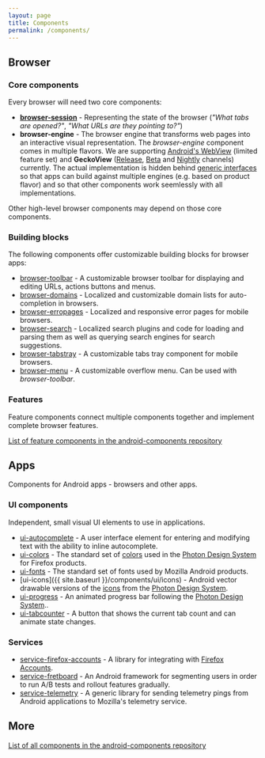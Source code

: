 ```yaml
---
layout: page
title: Components
permalink: /components/
---
```


## Browser

### Core components

Every browser will need two core components:

* **[browser-session](https://github.com/mozilla-mobile/android-components/tree/master/components/browser/session)** - Representing the state of the browser (_"What tabs are opened?"_, _"What URLs are they pointing to?"_)
* **browser-engine** - The browser engine that transforms web pages into an interactive visual representation. The _browser-engine_ component comes in multiple flavors. We are supporting [Android's WebView](https://github.com/mozilla-mobile/android-components/tree/master/components/browser/engine-system) (limited feature set) and **GeckoView** ([Release](https://github.com/mozilla-mobile/android-components/tree/master/components/browser/engine-gecko), [Beta](https://github.com/mozilla-mobile/android-components/tree/master/components/browser/engine-gecko-beta) and [Nightly](https://github.com/mozilla-mobile/android-components/tree/master/components/browser/engine-gecko-nightly) channels) currently. The actual implementation is hidden behind [generic interfaces](https://github.com/mozilla-mobile/android-components/tree/master/components/concept) so that apps can build against multiple engines (e.g. based on product flavor) and so that other components work seemlessly with all implementations.

Other high-level browser components may depend on those core components.

### Building blocks

The following components offer customizable building blocks for browser apps:

* [browser-toolbar](https://github.com/mozilla-mobile/android-components/tree/master/components/browser/toolbar) - A customizable browser toolbar for displaying and editing URLs, actions buttons and menus.
* [browser-domains](https://github.com/mozilla-mobile/android-components/tree/master/components/browser/domains) - Localized and customizable domain lists for auto-completion in browsers.
* [browser-erropages](https://github.com/mozilla-mobile/android-components/tree/master/components/browser/errorpages) - Localized and responsive error pages for mobile browsers.
* [browser-search](https://github.com/mozilla-mobile/android-components/tree/master/components/browser/search) - Localized search plugins and code for loading and parsing them as well as querying search engines for search suggestions.
* [browser-tabstray](https://github.com/mozilla-mobile/android-components/tree/master/components/browser/tabstray) - A customizable tabs tray component for mobile browsers.
* [browser-menu](https://github.com/mozilla-mobile/android-components/tree/master/components/browser/menu) - A customizable overflow menu. Can be used with _browser-toolbar_.

### Features

Feature components connect multiple components together and implement complete browser features.

[List of feature components in the android-components repository](https://github.com/mozilla-mobile/android-components/tree/master/components/feature)

## Apps

Components for Android apps - browsers and other apps.

### UI components

Independent, small visual UI elements to use in applications.

* [ui-autocomplete](https://github.com/mozilla-mobile/android-components/tree/master/components/ui/autocomplete) - A user interface element for entering and modifying text with the ability to inline autocomplete.
* [ui-colors](https://github.com/mozilla-mobile/android-components/tree/master/components/ui/colors) - The standard set of [colors](https://design.firefox.com/photon/visuals/color.html) used in the [Photon Design System](https://design.firefox.com/photon/welcome.html) for Firefox products.
* [ui-fonts](https://github.com/mozilla-mobile/android-components/tree/master/components/ui/fonts) - The standard set of fonts used by Mozilla Android products.
* [ui-icons]({{ site.baseurl }}/components/ui/icons) - Android vector drawable versions of the [icons](https://design.firefox.com/icons/viewer/) from the [Photon Design System](https://design.firefox.com/photon/welcome.html).
* [ui-progress](https://github.com/mozilla-mobile/android-components/tree/master/components/ui/progress) - An animated progress bar following the [Photon Design System](https://design.firefox.com/photon/welcome.html)..
* [ui-tabcounter](https://github.com/mozilla-mobile/android-components/tree/master/components/ui/tabcounter) - A button that shows the current tab count and can animate state changes.

### Services

* [service-firefox-accounts](https://github.com/mozilla-mobile/android-components/tree/master/components/service/firefox-accounts) - A library for integrating with [Firefox Accounts](https://mozilla.github.io/application-services/docs/accounts/welcome.html).
* [service-fretboard](https://github.com/mozilla-mobile/android-components/tree/master/components/service/fretboard) - An Android framework for segmenting users in order to run A/B tests and rollout features gradually.
* [service-telemetry](https://github.com/mozilla-mobile/android-components/tree/master/components/service/telemetry) - A generic library for sending telemetry pings from Android applications to Mozilla's telemetry service.

## More

[List of all components in the android-components repository](https://github.com/mozilla-mobile/android-components/blob/master/README.md)
